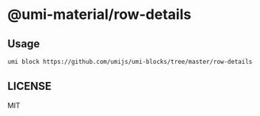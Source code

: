# @umi-material/row-details



## Usage

```sh
umi block https://github.com/umijs/umi-blocks/tree/master/row-details
```

## LICENSE

MIT
